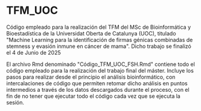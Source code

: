 # TFM_UOC
Código empleado para la realización del TFM del MSc de Bioinformática y Bioestadística de la Universidat Oberta de Catalunya (UOC), titulado "Machine Learning para la identificación de firmas génicas combinadas de stemness y evasión inmune en cáncer de mama". Dicho trabajo se finalizó el 4 de Junio de 2025

El archivo Rmd denominado "Código_TFM_UOC_FSH.Rmd" contiene todo el código empleado para la realización del trabajo final del máster. Incluye los pasos para realizar desde el principio el análisis bioinformático, con intercalaciones de código que permiten retomar dicho análisis en puntos intermedios a través de los datos descargados durante el proceso, con el fin de no tener que ejecutar todo el código cada vez que se ejecuta la sesión.
